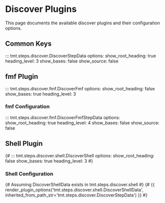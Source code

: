 # Discover Plugins

This page documents the available discover plugins and their configuration options.

## Common Keys

::: tmt.steps.discover.DiscoverStepData
    options:
      show_root_heading: true
      heading_level: 3
      show_bases: false
      show_source: false

## fmf Plugin

::: tmt.steps.discover.fmf.DiscoverFmf
    options:
      show_root_heading: false
      show_bases: true
      heading_level: 3

### fmf Configuration

::: tmt.steps.discover.fmf.DiscoverFmfStepData
    options:
      show_root_heading: true
      heading_level: 4
      show_bases: false
      show_source: false

## Shell Plugin

{# ::: tmt.steps.discover.shell.DiscoverShell
    options:
      show_root_heading: false
      show_bases: true
      heading_level: 3 #}

### Shell Configuration
{# Assuming DiscoverShellData exists in tmt.steps.discover.shell #}
{# {{ render_plugin_options('tmt.steps.discover.shell.DiscoverShellData', inherited_from_path_str='tmt.steps.discover.DiscoverStepData') }} #}
